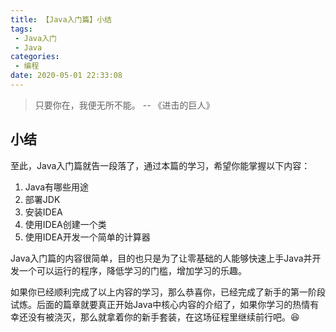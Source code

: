 ```yaml
---
title: 【Java入门篇】小结
tags: 
 - Java入门
 - Java
categories: 
 - 编程
date: 2020-05-01 22:33:08
---
```


> 只要你在，我便无所不能。 -- 《进击的巨人》

## 小结

至此，Java入门篇就告一段落了，通过本篇的学习，希望你能掌握以下内容：

1. Java有哪些用途
2. 部署JDK
3. 安装IDEA
4. 使用IDEA创建一个类
5. 使用IDEA开发一个简单的计算器

Java入门篇的内容很简单，目的也只是为了让零基础的人能够快速上手Java并开发一个可以运行的程序，降低学习的门槛，增加学习的乐趣。

如果你已经顺利完成了以上内容的学习，那么恭喜你，已经完成了新手的第一阶段试炼。后面的篇章就要真正开始Java中核心内容的介绍了，如果你学习的热情有幸还没有被浇灭，那么就拿着你的新手套装，在这场征程里继续前行吧。😆